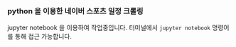 ### python 을 이용한 네이버 스포츠 일정 크롤링
jupyter notebook 을 이용하여 작업중입니다.
터미널에서 `jupyter notebook` 명령어를 통해 접근 가능합니다.
